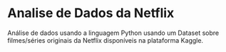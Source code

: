 # Analise de Dados da Netflix
Análise de dados usando a linguagem Python usando um Dataset sobre filmes/séries originais da Netflix disponíveis na plataforma Kaggle.

